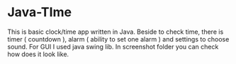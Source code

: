 # Java-TIme
This is basic clock/time app written in Java. Beside to check time, there is timer ( countdown ), alarm ( ability to set one alarm ) and settings to choose sound. For GUI I used java swing lib. In screenshot folder you can check how does it look like.
